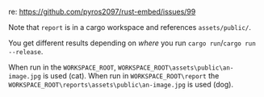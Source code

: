 re: https://github.com/pyros2097/rust-embed/issues/99

Note that `report` is in a cargo workspace and references `assets/public/`.

You get different results depending on _where_ you run `cargo run`/`cargo run --release`.

When run in the `WORKSPACE_ROOT`, `WORKSPACE_ROOT\assets\public\an-image.jpg` is used (cat). When run in `WORKSPACE_ROOT\report` the `WORKSPACE_ROOT\reports\assets\public\an-image.jpg` is used (dog).